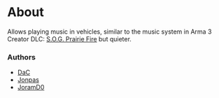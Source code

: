 # About

Allows playing music in vehicles, similar to the music system in Arma 3 Creator DLC: [S.O.G. Prairie Fire](https://www.sogpf.com/) but quieter.

### Authors

- [DaC](https://github.com/DavidCamre)
- [Jonpas](https://github.com/jonpas)
- [JoramD0](https://github.com/JoramD0)
